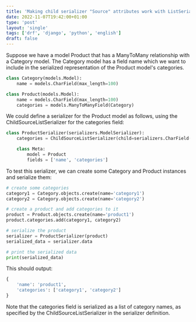 ```yaml
---                                                                             
title: 'Making child serializer "Source" attributes work with ListSerializer'
date: 2022-11-07T19:42:00+01:00
type: 'post'
layout: 'single'
tags: ['drf', 'django', 'python', 'english']
draft: false
---
```


<script src="https://gist.github.com/EnriqueSoria/eaffaae1687db592e3f9f60baed3bd11.js"></script>

Suppose we have a model Product that has a ManyToMany relationship with a Category model. The Category model has a field name which we want to include in the serialized representation of the Product model's categories.

```python
class Category(models.Model):
    name = models.CharField(max_length=100)

class Product(models.Model):
    name = models.CharField(max_length=100)
    categories = models.ManyToManyField(Category)
```


We could define a serializer for the Product model as follows, using the ChildSourceListSerializer for the categories field:

```python
class ProductSerializer(serializers.ModelSerializer):
    categories = ChildSourceListSerializer(child=serializers.CharField(source="name"))

    class Meta:
        model = Product
        fields = ['name', 'categories']
```

To test this serializer, we can create some Category and Product instances and serialize them:

```python
# create some categories
category1 = Category.objects.create(name='category1')
category2 = Category.objects.create(name='category2')

# create a product and add categories to it
product = Product.objects.create(name='product1')
product.categories.add(category1, category2)

# serialize the product
serializer = ProductSerializer(product)
serialized_data = serializer.data

# print the serialized data
print(serialized_data)
```

This should output:

```python
{
    'name': 'product1',
    'categories': ['category1', 'category2']
}
```

Note that the categories field is serialized as a list of category names, as specified by the ChildSourceListSerializer in the serializer definition.
